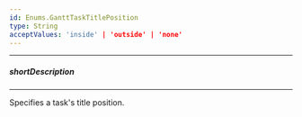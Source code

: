```yaml
---
id: Enums.GanttTaskTitlePosition
type: String
acceptValues: 'inside' | 'outside' | 'none'
---
```

---
##### shortDescription
<!-- Description goes here -->

---
<!-- Description goes here -->
Specifies a task's title position.